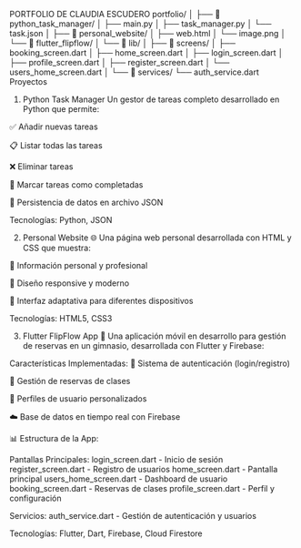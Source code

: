 PORTFOLIO DE CLAUDIA ESCUDERO
portfolio/
│
├── 📂 python_task_manager/
│   ├── main.py
│   ├── task_manager.py
│   └── task.json
│
├── 📂 personal_website/
│   ├── web.html
│   └── image.png
│
└── 📂 flutter_flipflow/
    │
    └── 📂 lib/
        │
        ├── 📂 screens/
        │   ├── booking_screen.dart
        │   ├── home_screen.dart
        │   ├── login_screen.dart
        │   ├── profile_screen.dart
        │   ├── register_screen.dart
        │   └── users_home_screen.dart
        │
        └── 📂 services/
            └── auth_service.dart
Proyectos
1. Python Task Manager 
Un gestor de tareas completo desarrollado en Python que permite:

✅ Añadir nuevas tareas

📋 Listar todas las tareas

❌ Eliminar tareas

🎯 Marcar tareas como completadas

💾 Persistencia de datos en archivo JSON

Tecnologías: Python, JSON

2. Personal Website 🌐
Una página web personal desarrollada con HTML y CSS que muestra:

👤 Información personal y profesional

🎨 Diseño responsive y moderno

📱 Interfaz adaptativa para diferentes dispositivos

Tecnologías: HTML5, CSS3

3. Flutter FlipFlow App 📱
Una aplicación móvil en desarrollo para gestión de reservas en un gimnasio, desarrollada con Flutter y Firebase:

Características Implementadas:
🔐 Sistema de autenticación (login/registro)

📅 Gestión de reservas de clases

👤 Perfiles de usuario personalizados

☁️ Base de datos en tiempo real con Firebase

📊 Estructura de la App:

Pantallas Principales:
login_screen.dart - Inicio de sesión
register_screen.dart - Registro de usuarios
home_screen.dart - Pantalla principal
users_home_screen.dart - Dashboard de usuario
booking_screen.dart - Reservas de clases
profile_screen.dart - Perfil y configuración

Servicios: auth_service.dart - Gestión de autenticación y usuarios

Tecnologías: Flutter, Dart, Firebase, Cloud Firestore
